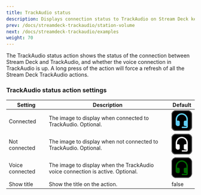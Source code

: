 ```yaml
---
title: TrackAudio status
description: Displays connection status to TrackAudio on Stream Deck keys
prev: /docs/streamdeck-trackaudio/station-volume
next: /docs/streamdeck-trackaudio/examples
weight: 70
---
```


The TrackAudio status action shows the status of the connection between Stream Deck and TrackAudio, and whether the voice connection in TrackAudio is up. A long press of the action will force a refresh of all the Stream Deck TrackAudio actions.

### TrackAudio status action settings <!-- omit from toc -->

| Setting         | Description                                                                    | Default                                                               |
| --------------- | ------------------------------------------------------------------------------ | --------------------------------------------------------------------- |
| Connected       | The image to display when connected to TrackAudio. Optional.                   | ![Blue headset with microphone](trackaudiostatus-connected.png)       |
| Not connected   | The image to display when not connected to TrackAudio. Optional.               | ![White headset with microphone](trackaudiostatus-notconnected.png)   |
| Voice connected | The image to display when the TrackAudio voice connection is active. Optional. | ![Green headset with microphone](trackaudiostatus-voiceconnected.png) |
| Show title      | Show the title on the action.                                                  | false                                                                 |
